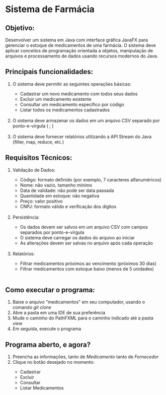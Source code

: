 <h1>Sistema de Farmácia</h1>
<h2>Objetivo:</h2>

<p align= "left"> Desenvolver um sistema em Java com interface gráfica JavaFX para gerenciar o estoque de
medicamentos de uma farmácia. O sistema deve aplicar conceitos de programação
orientada a objetos, manipulação de arquivos e processamento de dados usando recursos
modernos do Java.</p>

<h2>Principais funcionalidades:</h2>
<ol>
  <li>O sistema deve permitir as seguintes operações básicas:</li>
  <ul>
    <li>Cadastrar um novo medicamento com todos seus dados</li>
    <li>Excluir um medicamento existente</li>
    <li>Consultar um medicamento específico por código</li>
    <li>Listar todos os medicamentos cadastrados</li> <br>
  </ul>
  <li>O sistema deve armazenar os dados em um arquivo CSV separado por
ponto-e-vírgula ( ; )</li> <br>
  <li>O sistema deve fornecer relatórios utilizando a API Stream do Java (filter, map,
reduce, etc.)</li>
</ol>

<h2>Requisitos Técnicos:</h2>
<ol>
  <li>Validação de Dados:</li>
  <ul>
    <li>Código: formato definido (por exemplo, 7 caracteres alfanuméricos)</li>
    <li>Nome: não vazio, tamanho mínimo</li>
    <li>Data de validade: não pode ser data passada</li>
    <li>Quantidade em estoque: não negativa</li> 
    <li>Preço: valor positivo</li>
    <li>CNPJ: formato válido e verificação dos dígitos</li> <br>
  </ul>
   <li>Persistência:</li>
  <ul>
    <li>Os dados devem ser salvos em um arquivo CSV com campos separados por
ponto-e-vírgula</li>
    <li>O sistema deve carregar os dados do arquivo ao iniciar</li>
    <li>As alterações devem ser salvas no arquivo após cada operação</li><br>
  </ul>
 <li>Relatórios:</li>
  <ul>
    <li>Filtrar medicamentos próximos ao vencimento (próximos 30 dias)</li>
    <li>Filtrar medicamentos com estoque baixo (menos de 5 unidades)</li><br>
  </ul>
</ol>

<h2>Como executar o programa:</h2>
<ol>
  <li> Baixe o arquivo "medicamentos" em seu computador, usando o comando <I>git clone</I> </li>
  <li> Abre a pasta em uma IDE de sua preferência</li>
  <li> Mude o caminho do PathFXML para o caminho indicado até a pasta <I>view</I></li>
  <li>Em seguida, execute o programa</li>
</ol>
<h2>Programa aberto, e agora?</h2>
<ol>
  <li> Preencha as informações, tanto de <I>Medicamento</I> tanto de <I>Fornecedor</I> </li>
  <li> Clique no botão desejado no momento:</li>
      <ul>
        <li>Cadastrar</li>
        <li>Excluir</li>
        <li>Consultar</li>
        <li>Listar Medicamentos</li>
      </ul>
</ol>


